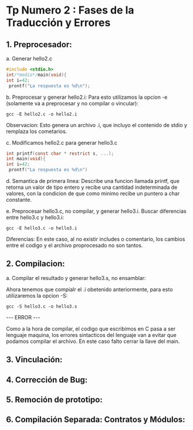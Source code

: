 # Tp Numero 2 : Fases de la Traducción y Errores

## 1. Preprocesador:

a. Generar hello2.c
```c
#include <stdio.h>
int/*medio*/main(void){
int i=42;
 prontf("La respuesta es %d\n");
```

b. Preprocesar y generar hello2.i:
Para esto utilizamos la opcion -e (solamente va a preprocesar y no compilar o vincular):
```
gcc -E hello2.c -o hello2.i
```

Observacion: Esto genera un archivo .i, que incluyo el contenido de stdio y remplaza los cometarios.

c. Modificamos hello2.c para generar hello3.c
```c
int printf(const char * restrict s, ...);
int main(void){
int i=42;
 prontf("La respuesta es %d\n")
```

d. Semantica de primera linea: Describe una funcion llamada printf, que retorna un valor de tipo entero y recibe una cantidad indeterminada de valores, con la condicion de que como minimo recibe un puntero a char constante.

e. Preprocesar hello3.c, no compilar, y generar hello3.i. Buscar diferencias entre hello3.c y hello3.i:

```
gcc -E hello3.c -o hello3.i
```

Diferencias: En este caso, al no existir includes o comentario, los cambios entre el codigo y el archivo proprocesado no son tantos.


## 2. Compilacion:

a. Compilar el resultado y generar hello3.s, no ensamblar:

Ahora tenemos que compialr el .i obetenido anteriormente, para esto utilizaremos la opcion -S:
```
gcc -S hello3.c -o hello3.s
```

--- ERROR ---

Como a la hora de compilar, el codigo que escribimos en C pasa a ser lenguaje maquina, los errores sintacticos del lenguaje van a evitar que podamos compilar el archivo. En este caso falto cerrar la llave del main.

## 3. Vinculación:


## 4. Corrección de Bug:



## 5. Remoción de prototipo:



## 6. Compilación Separada: Contratos y Módulos:



